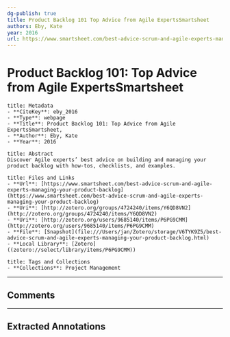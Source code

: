 ```yaml
---
dg-publish: true
title: Product Backlog 101 Top Advice from Agile ExpertsSmartsheet
authors: Eby, Kate
year: 2016 
url: https://www.smartsheet.com/best-advice-scrum-and-agile-experts-managing-your-product-backlog
---
```


# Product Backlog 101: Top Advice from Agile ExpertsSmartsheet

```ad-info
title: Metadata
- **CiteKey**: eby_2016
- **Type**: webpage
- **Title**: Product Backlog 101: Top Advice from Agile ExpertsSmartsheet, 
- **Author**: Eby, Kate
- **Year**: 2016 
```
```ad-quote
title: Abstract
Discover Agile experts’ best advice on building and managing your product backlog with how-tos, checklists, and examples.
```
```ad-abstract
title: Files and Links
- **Url**: [https://www.smartsheet.com/best-advice-scrum-and-agile-experts-managing-your-product-backlog](https://www.smartsheet.com/best-advice-scrum-and-agile-experts-managing-your-product-backlog)
- **Uri**: [http://zotero.org/groups/4724240/items/Y6QD8VN2](http://zotero.org/groups/4724240/items/Y6QD8VN2)
- **Uri**: [http://zotero.org/users/9685140/items/P6PG9CMM](http://zotero.org/users/9685140/items/P6PG9CMM)
- **File**: [Snapshot](file:///Users/jan/Zotero/storage/V6TYK9Z5/best-advice-scrum-and-agile-experts-managing-your-product-backlog.html)
- **Local Library**: [Zotero]((zotero://select/library/items/P6PG9CMM))
```
```ad-note
title: Tags and Collections
- **Collections**: Project Management
```

----

## Comments



----

## Extracted Annotations

